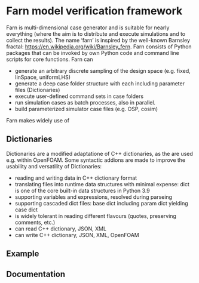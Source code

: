 # Farn model verification framework
Farn is multi-dimensional case generator​ and is suitable for nearly everything (where the aim is to distribute and execute simulations and to collect the results).
The name ‘farn’ is inspired by the well-known Barnsley fractal: https://en.wikipedia.org/wiki/Barnsley_fern​.
Farn consists of Python packages that can be invoked by own Python code and command line scripts for core functions.​
Farn can
* generate an arbitrary discrete sampling of the design space (e.g. fixed, linSpace, uniformLHS)​
* generate a deep case folder structure with each including parameter files (Dictionaries)
* execute user-defined command sets in case folders​
* run simulation cases as batch​ processes, also in parallel.
* build parameterized simulator case files (e.g. OSP, cosim)​

Farn makes widely use of
## Dictionaries
Dictionaries are a modified adaptatione of C++ dictionaries, as the are used e.g. within OpenFOAM.
Some syntactic addions are made to improve the usability and versatility of Dictionaries:
* reading and writing data in C++ dictionary format​
* translating files into runtime data structures with minimal expense: dict is one of the core built-in data structures in Python 3.9​
* supporting variables and expressions, resolved during parseing
* supporting cascaded dict files:  base dict including param dict yielding case dict​
* is widely tolerant in reading different flavours (quotes, preserving comments, etc.)​
* can read C++ dictionary, JSON, XML​
* can write C++ dictionary, JSON, XML, OpenFOAM​

## Example

## Documentation

